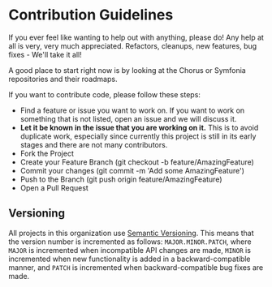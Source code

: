 # Contribution Guidelines

If you ever feel like wanting to help out with anything, please do! Any help at all is very, very much appreciated.
Refactors, cleanups, new features, bug fixes - We'll take it all!

A good place to start right now is by looking at the Chorus or Symfonia repositories and their roadmaps.

If you want to contribute code, please follow these steps:

- Find a feature or issue you want to work on. If you want to work on something that is not listed, open an issue and we will discuss it.
- **Let it be known in the issue that you are working on it.** This is to avoid duplicate work, especially since currently this project is still in its early stages and there are not many contributors.
- Fork the Project
- Create your Feature Branch (git checkout -b feature/AmazingFeature)
- Commit your changes (git commit -m 'Add some AmazingFeature')
- Push to the Branch (git push origin feature/AmazingFeature)
- Open a Pull Request

## Versioning

All projects in this organization use [Semantic Versioning](https://semver.org/). This means that the version number is incremented as follows: `MAJOR.MINOR.PATCH`, where `MAJOR` is incremented when incompatible API changes are made, `MINOR` is incremented when new functionality is added in a backward-compatible manner, and `PATCH` is incremented when backward-compatible bug fixes are made.
